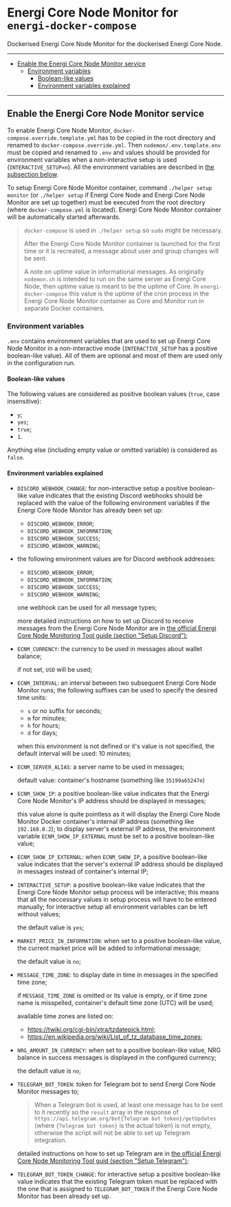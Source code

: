 # Energi Core Node Monitor for `energi-docker-compose`

Dockerised Energi Core Node Monitor for the dockerised Energi Core Node.

---

- [Enable the Energi Core Node Monitor service](#enable-the-energi-core-node-monitor-service)
  - [Environment variables](#environment-variables)
    - [Boolean-like values](#boolean-like-values)
    - [Environment variables explained](#environment-variables-explained)

---

## Enable the Energi Core Node Monitor service

To enable Energi Core Node Monitor, `docker-compose.override.template.yml` has
to be copied in the root directory and renamed to `docker-compose.override.yml`.
Then `nodemon/.env.template.env` must be copied and renamed to `.env` and values
should be provided for environment variables when a non-interactive setup is
used (`INTERACTIVE_SETUP=n`). All the environment variables are described in
[the subsection below](#environment-variables).

To setup Energi Core Node Monitor container, command `./helper setup monitor`
(or `./helper setup` if Energi Core Node and Energi Core Node Monitor are set up
together) must be executed from the root directory (where `docker-compose.yml`
is located). Energi Core Node Monitor container will be automatically started
afterwards.

> `docker-compose` is used in `./helper setup` so `sudo` might be necessary.
>
> After the Energi Core Node Monitor container is launched for the first time or
> it is recreated, a message about user and group changes will be sent.
>
> A note on uptime value in informational messages. As originally `nodemon.sh`
> is intended to run on the same server as Energi Core Node, then uptime value
> is meant to be the uptime of Core. In `energi-docker-compose` this value is
> the uptime of the cron process in the Energi Core Node Monitor container as
> Core and Monitor run in separate Docker containers.

### Environment variables

`.env` contains environment variables that are used to set up Energi Core Node
Monitor in a non-interactive mode (`INTERACTIVE_SETUP` has a positive
boolean-like value). All of them are optional and most of them are used only in
the configuration run.

#### Boolean-like values

The following values are considered as positive boolean values (`true`, case
insensitive):

- `y`;
- `yes`;
- `true`;
- `1`.

Anything else (including empty value or omitted variable) is considered as
`false`.

#### Environment variables explained

- `DISCORD_WEBHOOK_CHANGE`: for non-interactive setup a positive boolean-like
  value indicates that the existing Discord webhooks should be replaced with the
  value of the following environment variables if the Energi Core Node Monitor
  has already been set up:

  - `DISCORD_WEBHOOK_ERROR`;
  - `DISCORD_WEBHOOK_INFORMATION`;
  - `DISCORD_WEBHOOK_SUCCESS`;
  - `DISCORD_WEBHOOK_WARNING`;

- the following environment values are for Discord webhook addresses:

  - `DISCORD_WEBHOOK_ERROR`;
  - `DISCORD_WEBHOOK_INFORMATION`;
  - `DISCORD_WEBHOOK_SUCCESS`;
  - `DISCORD_WEBHOOK_WARNING`;

  one webhook can be used for all message types;

  more detailed instructions on how to set up Discord to receive messages from
  the Energi Core Node Monitor are in
  [the official Energi Core Node Monitoring Tool guide (section "Setup Discord")](https://docs.energi.software/en/advanced/nodemon#discord);
- `ECNM_CURRENCY`: the currency to be used in messages about wallet balance;

  if not set, `USD` will be used;
- `ECNM_INTERVAL`: an interval between two subsequent Energi Core Node Monitor
  runs; the following suffixes can be used to specify the desired time units:

  - `s` or no suffix for seconds;
  - `m` for minutes;
  - `h` for hours;
  - `d` for days;

  when this environment is not defined or it's value is not specified, the
  default interval will be used: 10 minutes;
- `ECNM_SERVER_ALIAS`: a server name to be used in messages;

  default value: container's hostname (something like `35199a65247e`)
- `ECNM_SHOW_IP`: a positive boolean-like value indicates that the Energi Core
  Node Monitor's IP address should be displayed in messages;

  this value alone is quite pointless as it will display the Energi Core Node
  Monitor Docker container's internal IP address (something like `192.168.0.2`);
  to display server's external IP address, the environment variable
  `ECNM_SHOW_IP_EXTERNAL` must be set to a positive boolean-like value;
- `ECNM_SHOW_IP_EXTERNAL`: when `ECNM_SHOW_IP`, a positive boolean-like value
  indicates that the server's external IP address should be displayed in
  messages instead of container's internal IP;
- `INTERACTIVE_SETUP`: a positive boolean-like value indicates that the Energi
  Core Node Monitor setup process will be interactive; this means that all the
  neccessary values in setup process will have to be entered manually;
  for interactive setup all environment variables can be left without values;

  the default value is `yes`;
- `MARKET_PRICE_IN_INFORMATION`: when set to a positive boolean-like value, the
  current market price will be added to informational message;

  the default value is `no`;
- `MESSAGE_TIME_ZONE`: to display date in time in messages in the specified time
  zone;

  if `MESSAGE_TIME_ZONE` is omitted or its value is empty, or if time zone name
  is misspelled, container's default time zone (UTC) will be used;

  available time zones are listed on:

  - <https://twiki.org/cgi-bin/xtra/tzdatepick.html>;
  - <https://en.wikipedia.org/wiki/List_of_tz_database_time_zones>;

- `NRG_AMOUNT_IN_CURRENCY`: when set to a positive boolean-like value, NRG
  balance in success messages is displayed in the configured currency;

  the default value is `no`;
- `TELEGRAM_BOT_TOKEN`: token for Telegram bot to send Energi Core Node Monitor
  messages to;

  > When a Telegram bot is used, at least one message has to be sent to it
  > recently so the `result` array in the response of
  > `https://api.telegram.org/bot{Telegram bot token}/getUpdates` (where
  > `{Telegram bot token}` is the actual token) is not empty, otherwise the
  > script will not be able to set up Telegram integration.

  detailed instructions on how to set up Telegram are in
  [the official Energi Core Node Monitoring Tool guid (section "Setup Telegram")](https://docs.energi.software/en/advanced/nodemon#telegram);
- `TELEGRAM_BOT_TOKEN_CHANGE`: for interactive setup a positive boolean-like
  value indicates that the existing Telegram token must be replaced with the one
  that is assigned to `TELEGRAM_BOT_TOKEN` if the Energi Core Node Monitor has
  been already set up.
